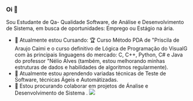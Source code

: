 ### Oi 👋
Sou Estudante de Qa- Qualidade Software, de Análise e Desenvolvimento de Sistema, em busca de oportunidades: Emprego ou Estágio na ária.
- 🔭 Atualmente estou Cursando: 🏆 Curso Método PDA de "Priscila de Araujo Caimi e o curso definitivo de Lógica de Programação do VisualG com às principais linguagens do mercado: C, C++, Python, C# e Java do professor "Nélio Alves (também, estou melhorando minhas estruturas de dados e habilidades de algoritmos regularmente).
- 🌱 Atualmente estou aprendendo variadas técnicas de Teste de Software, técnicas Ágeis e Automátizadas.
- 🤝 Estou procurando colaborar em projetos de Ánalise e Desenvolvimento de Sistema . 
[<img src="https://img.shields.io/badge/linkedin-%230077B5.svg?&style=for-the-badge&logo=linkedin&logoColor=white" />](https://www.linkedin.com/in/jandelson-coelho-74009218a/)

